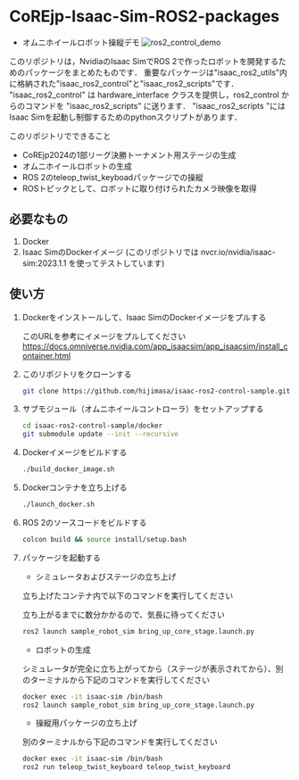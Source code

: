 # CoREjp-Isaac-Sim-ROS2-packages
- オムニホイールロボット操縦デモ
  ![ros2_control_demo](figs/movie-2024-02-17_07.23.21.gif)

このリポジトリは，NvidiaのIsaac SimでROS 2で作ったロボットを開発するためのパッケージをまとめたものです．
重要なパッケージは"isaac_ros2_utils"内に格納された"isaac_ros2_control"と"isaac_ros2_scripts"です．
"isaac_ros2_control" は hardware_interface クラスを提供し，ros2_control からのコマンドを "isaac_ros2_scripts" に送ります．
"isaac_ros2_scripts "にはIsaac Simを起動し制御するためのpythonスクリプトがあります．

このリポジトリでできること
- CoREjp2024の1部リーグ決勝トーナメント用ステージの生成
- オムニホイールロボットの生成
- ROS 2のteleop_twist_keyboadパッケージでの操縦
- ROSトピックとして、ロボットに取り付けられたカメラ映像を取得

## 必要なもの
1. Docker
1. Isaac SimのDockerイメージ (このリポジトリでは nvcr.io/nvidia/isaac-sim:2023.1.1 を使ってテストしています)

## 使い方
1. Dockerをインストールして、Isaac SimのDockerイメージをプルする

   このURLを参考にイメージをプルしてください https://docs.omniverse.nvidia.com/app_isaacsim/app_isaacsim/install_container.html

1. このリポジトリをクローンする
   ```bash
   git clone https://github.com/hijimasa/isaac-ros2-control-sample.git
   ```

1. サブモジュール（オムニホイールコントローラ）をセットアップする
   ```bash
   cd isaac-ros2-control-sample/docker
   git submodule update --init --recursive
   ```

1. Dockerイメージをビルドする
   ```bash
   ./build_docker_image.sh
   ```

1. Dockerコンテナを立ち上げる
   ```bash
   ./launch_docker.sh
   ```

1. ROS 2のソースコードをビルドする
   ```bash
   colcon build && source install/setup.bash
   ```

4. パッケージを起動する
   - シミュレータおよびステージの立ち上げ
   
   立ち上げたコンテナ内で以下のコマンドを実行してください

   立ち上がるまでに数分かかるので、気長に待ってください
   ```bash
   ros2 launch sample_robot_sim bring_up_core_stage.launch.py
   ```
   - ロボットの生成

   シミュレータが完全に立ち上がってから（ステージが表示されてから）、別のターミナルから下記のコマンドを実行してください
   ```bash
   docker exec -it isaac-sim /bin/bash
   ros2 launch sample_robot_sim bring_up_core_stage.launch.py
   ```

   - 操縦用パッケージの立ち上げ
   
   別のターミナルから下記のコマンドを実行してください
   ```bash
   docker exec -it isaac-sim /bin/bash
   ros2 run teleop_twist_keyboard teleop_twist_keyboard
   ```


